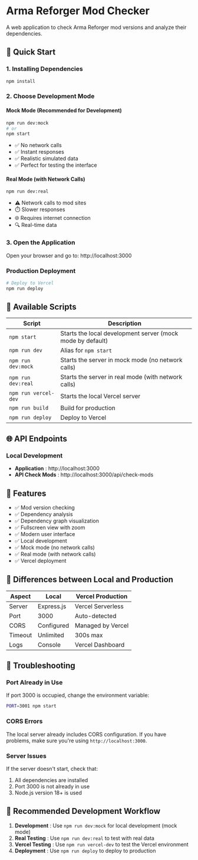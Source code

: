 # Arma Reforger Mod Checker

A web application to check Arma Reforger mod versions and analyze their dependencies.

## 🚀 Quick Start

### 1. Installing Dependencies
```bash
npm install
```

### 2. Choose Development Mode

#### Mock Mode (Recommended for Development)
```bash
npm run dev:mock
# or
npm start
```
- ✅ No network calls
- ✅ Instant responses
- ✅ Realistic simulated data
- ✅ Perfect for testing the interface

#### Real Mode (with Network Calls)
```bash
npm run dev:real
```
- ⚠️ Network calls to mod sites
- ⏱️ Slower responses
- 🌐 Requires internet connection
- 🔍 Real-time data

### 3. Open the Application
Open your browser and go to: http://localhost:3000

### Production Deployment

```bash
# Deploy to Vercel
npm run deploy
```

## 🔧 Available Scripts

| Script | Description |
|--------|-------------|
| `npm start` | Starts the local development server (mock mode by default) |
| `npm run dev` | Alias for `npm start` |
| `npm run dev:mock` | Starts the server in mock mode (no network calls) |
| `npm run dev:real` | Starts the server in real mode (with network calls) |
| `npm run vercel-dev` | Starts the local Vercel server |
| `npm run build` | Build for production |
| `npm run deploy` | Deploy to Vercel |

## 🌐 API Endpoints

### Local Development
- **Application** : http://localhost:3000
- **API Check Mods** : http://localhost:3000/api/check-mods



## 🎯 Features

- ✅ Mod version checking
- ✅ Dependency analysis
- ✅ Dependency graph visualization
- ✅ Fullscreen view with zoom
- ✅ Modern user interface
- ✅ Local development
- ✅ Mock mode (no network calls)
- ✅ Real mode (with network calls)
- ✅ Vercel deployment

## 🔄 Differences between Local and Production

| Aspect | Local | Vercel Production |
|--------|-------|-------------------|
| Server | Express.js | Vercel Serverless |
| Port | 3000 | Auto-detected |
| CORS | Configured | Managed by Vercel |
| Timeout | Unlimited | 300s max |
| Logs | Console | Vercel Dashboard |

## 🚨 Troubleshooting

### Port Already in Use
If port 3000 is occupied, change the environment variable:
```bash
PORT=3001 npm start
```

### CORS Errors
The local server already includes CORS configuration. If you have problems, make sure you're using `http://localhost:3000`.

### Server Issues
If the server doesn't start, check that:
1. All dependencies are installed
2. Port 3000 is not already in use
3. Node.js version 18+ is used

## 📝 Recommended Development Workflow

1. **Development** : Use `npm run dev:mock` for local development (mock mode)
2. **Real Testing** : Use `npm run dev:real` to test with real data
3. **Vercel Testing** : Use `npm run vercel-dev` to test the Vercel environment
4. **Deployment** : Use `npm run deploy` to deploy to production

